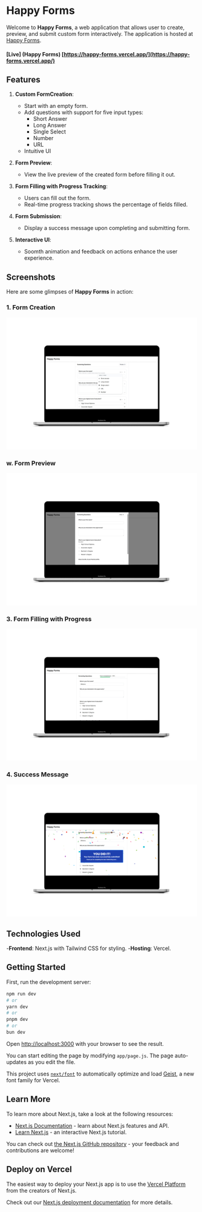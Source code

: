 # Happy Forms

Welcome to **Happy Forms**, a web application that allows user to create, preview, and submit custom form interactively. The application is hosted at [Happy Forms](https://happy-forms.vercel.app/).
#### [Live] (Happy Forms)  [https://happy-forms.vercel.app/](https://happy-forms.vercel.app/)


## Features

1. **Custom FormCreation**:
   - Start with an empty form.
   - Add questions with support for five input types:
       - Short Answer
       - Long Answer
       - Single Select
       - Number
       - URL
    - Intuitive UI

2. **Form Preview**:
   - View the live preview of the created form before filling it out.
  
3. **Form Filling with Progress Tracking**:
   - Users can fill out the form.
   - Real-time progress tracking shows the percentage of fields filled.

4. **Form Submission**:
   - Display a success message upon completing and submitting form.

5. **Interactive UI**:
   - Soomth animation and feedback on actions enhance the user experience.

## Screenshots

Here are some glimpses of **Happy Forms** in action:

### 1. **Form Creation**
![Form Creation Screenshot](https://github.com/Atharva-14/happy-forms/blob/master/templates/new-form.png)

### w. **Form Preview**
![Form Preview Screenshot](https://github.com/Atharva-14/happy-forms/blob/master/templates/form-preview.png)

### 3. **Form Filling with Progress**
![Form Filling Screenshot](https://github.com/Atharva-14/happy-forms/blob/master/templates/form-submission.png)

### 4. **Success Message**
![Success Message Screenshot](https://github.com/Atharva-14/happy-forms/blob/master/templates/form-submit.png)

## Technologies Used

-**Frontend**: Next.js with Tailwind CSS for styling.
-**Hosting**: Vercel.


## Getting Started

First, run the development server:

```bash
npm run dev
# or
yarn dev
# or
pnpm dev
# or
bun dev
```

Open [http://localhost:3000](http://localhost:3000) with your browser to see the result.

You can start editing the page by modifying `app/page.js`. The page auto-updates as you edit the file.

This project uses [`next/font`](https://nextjs.org/docs/app/building-your-application/optimizing/fonts) to automatically optimize and load [Geist](https://vercel.com/font), a new font family for Vercel.

## Learn More

To learn more about Next.js, take a look at the following resources:

- [Next.js Documentation](https://nextjs.org/docs) - learn about Next.js features and API.
- [Learn Next.js](https://nextjs.org/learn) - an interactive Next.js tutorial.

You can check out [the Next.js GitHub repository](https://github.com/vercel/next.js) - your feedback and contributions are welcome!

## Deploy on Vercel

The easiest way to deploy your Next.js app is to use the [Vercel Platform](https://vercel.com/new?utm_medium=default-template&filter=next.js&utm_source=create-next-app&utm_campaign=create-next-app-readme) from the creators of Next.js.

Check out our [Next.js deployment documentation](https://nextjs.org/docs/app/building-your-application/deploying) for more details.
